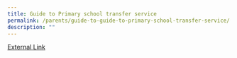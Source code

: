 ```yaml
---
title: Guide to Primary school transfer service
permalink: /parents/guide-to-guide-to-primary-school-transfer-service/
description: ""
---
```

<a href="https://beta.moe.gov.sg/primary/transfers/">External Link</a>